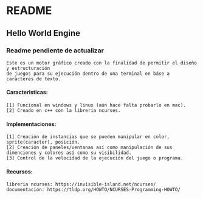 # README
## Hello World Engine
### Readme pendiente de actualizar
```
Este es un motor gráfico creado con la finalidad de permitir el diseño y estructuración
de juegos para su ejecución dentro de una terminal en báse a caracteres de texto.
```
#### Caracteristicas:
```
[1] Funcional en windows y linux (aún hace falta probarlo en mac).
[2] Creado en c++ con la libreria ncurses.
```
#### Implementaciones:
```
[1] Creación de instancias que se pueden manipular en color, sprite(caracter), posición.
[2] Creación de paneles/ventanas así como manipulación de sus dimenciones y colores así como su visibilidad.
[3] Control de la velocidad de la ejecución del juego o programa.
```
#### Recursos:
```
libreria ncurses: https://invisible-island.net/ncurses/
documentación: https://tldp.org/HOWTO/NCURSES-Programming-HOWTO/
```
